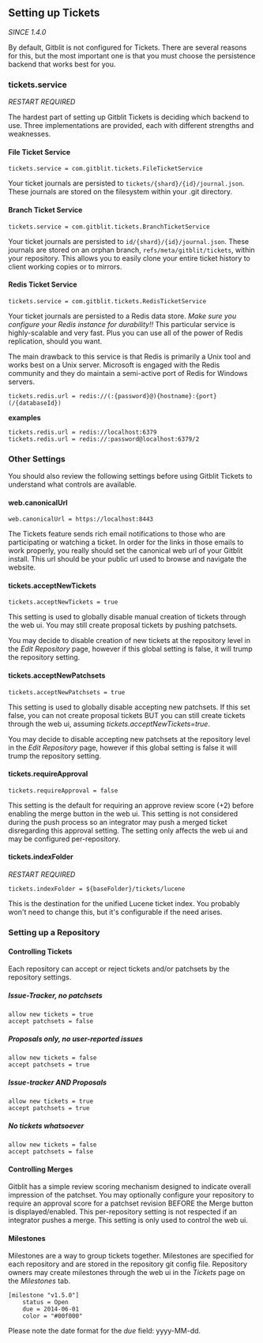 ## Setting up Tickets

*SINCE 1.4.0*

By default, Gitblit is not configured for Tickets.  There are several reasons for this, but the most important one is that you must choose the persistence backend that works best for you.

### tickets.service

*RESTART REQUIRED*

The hardest part of setting up Gitblit Tickets is deciding which backend to use.  Three implementations are provided, each with different strengths and weaknesses.

#### File Ticket Service

    tickets.service = com.gitblit.tickets.FileTicketService

Your ticket journals are persisted to `tickets/{shard}/{id}/journal.json`.  These journals are stored on the filesystem within your .git directory.

#### Branch Ticket Service

    tickets.service = com.gitblit.tickets.BranchTicketService

Your ticket journals are persisted to `id/{shard}/{id}/journal.json`.  These journals are stored on an orphan branch, `refs/meta/gitblit/tickets`, within your repository.  This allows you to easily clone your entire ticket history to client working copies or to mirrors.

#### Redis Ticket Service

    tickets.service = com.gitblit.tickets.RedisTicketService

Your ticket journals are persisted to a Redis data store.  *Make sure you configure your Redis instance for durability!!*  This particular service is highly-scalable and very fast.  Plus you can use all of the power of Redis replication, should you want.

The main drawback to this service is that Redis is primarily a Unix tool and works best on a Unix server.  Microsoft is engaged with the Redis community and they do maintain a semi-active port of Redis for Windows servers.

    tickets.redis.url = redis://(:{password}@){hostname}:{port}(/{databaseId})

**examples**

    tickets.redis.url = redis://localhost:6379
    tickets.redis.url = redis://:password@localhost:6379/2

### Other Settings

You should also review the following settings before using Gitblit Tickets to understand what controls are available.

#### web.canonicalUrl

    web.canonicalUrl = https://localhost:8443

The Tickets feature sends rich email notifications to those who are participating or watching a ticket.  In order for the links in those emails to work properly, you really should set the canonical web url of your Gitblit install.  This url should be your public url used to browse and navigate the website.

#### tickets.acceptNewTickets

    tickets.acceptNewTickets = true

This setting is used to globally disable manual creation of tickets through the web ui.  You may still create proposal tickets by pushing patchsets.

You may decide to disable creation of new tickets at the repository level in the *Edit Repository* page, however if this global setting is false, it will trump the repository setting.

#### tickets.acceptNewPatchsets

    tickets.acceptNewPatchsets = true

This setting is used to globally disable accepting new patchsets.  If this set false, you can not create proposal tickets BUT you can still create tickets through the web ui, assuming *tickets.acceptNewTickets=true*.

You may decide to disable accepting new patchsets at the repository level in the *Edit Repository* page, however if this global setting is false it will trump the repository setting.

#### tickets.requireApproval

    tickets.requireApproval = false

This setting is the default for requiring an approve review score (+2) before enabling the merge button in the web ui.  This setting is not considered during the push process so an integrator may push a merged ticket disregarding this approval setting.  The setting only affects the web ui and may be configured per-repository.

#### tickets.indexFolder

*RESTART REQUIRED*

    tickets.indexFolder = ${baseFolder}/tickets/lucene

This is the destination for the unified Lucene ticket index.  You probably won't need to change this, but it's configurable if the need arises.

### Setting up a Repository

#### Controlling Tickets

Each repository can accept or reject tickets and/or patchsets by the repository settings.

##### Issue-Tracker, no patchsets

    allow new tickets = true
    accept patchsets = false

##### Proposals only, no user-reported issues

    allow new tickets = false
    accept patchsets = true

##### Issue-tracker AND Proposals

    allow new tickets = true
    accept patchsets = true

##### No tickets whatsoever

    allow new tickets = false
    accept patchsets = false

#### Controlling Merges

Gitblit has a simple review scoring mechanism designed to indicate overall impression of the patchset.  You may optionally configure your repository to require an approval score for a patchset revision BEFORE the Merge button is displayed/enabled.  This per-repository setting is not respected if an integrator pushes a merge.  This setting is only used to control the web ui.

#### Milestones

Milestones are a way to group tickets together.  Milestones are specified for each repository and are stored in the repository git config file.  Repository owners may create milestones through the web ui in the *Tickets* page on the *Milestones* tab.

    [milestone "v1.5.0"]
        status = Open
        due = 2014-06-01
        color = "#00f000"

Please note the date format for the *due* field: yyyy-MM-dd.
